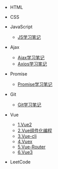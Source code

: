 * HTML

* CSS

* JavaScript
  * [JS学习笔记](JavaScript/JavaScript.md)

* Ajax
  * [Ajax学习笔记](Ajax/Ajax.md)
  * [Axios学习笔记](Ajax/Axios.md)

* Promise
  * [Promise学习笔记](Promise/Promise.md)

* Git
  * [Git学习笔记](Git/Git.md)

* Vue
  * [1.Vue2](Vue/1.vue.md)
  * [2.Vue组件化编程](Vue/2.vue%E7%BB%84%E4%BB%B6%E5%8C%96%E7%BC%96%E7%A8%8B.md)
  * [3.Vue-cli](Vue/3-4.vue-cli.md)
  * [4.Vuex](Vue/5.vuex.md)
  * [5.Vue-Router](Vue/6-7.vue-router.md)
  * [6.Vue3](Vue/8.vue3.md)

* LeetCode
    
